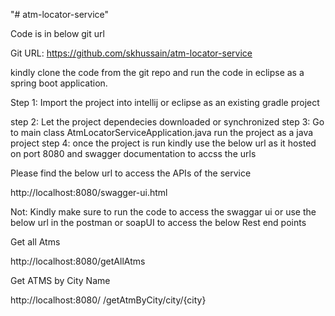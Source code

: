 "# atm-locator-service" 

Code is in below git url

Git URL: https://github.com/skhussain/atm-locator-service 

kindly clone the code from the git repo and run the code in eclipse as a spring boot application.

Step 1:
Import the project into intellij or eclipse as an existing gradle project

step 2: Let the project dependecies downloaded or synchronized 
step 3: Go to main class AtmLocatorServiceApplication.java run the project as a java project
step 4: once the project is run kindly use the below url as it hosted on port 8080 and swagger documentation to accss the urls

Please find the below url to access the APIs of the service

http://localhost:8080/swagger-ui.html

Not: Kindly make sure to run the code to access the swaggar ui or use the below url in the postman or soapUI to access the below Rest end points

Get all Atms

http://localhost:8080/getAllAtms

Get ATMS by City Name

http://localhost:8080/ /getAtmByCity/city/{city}
